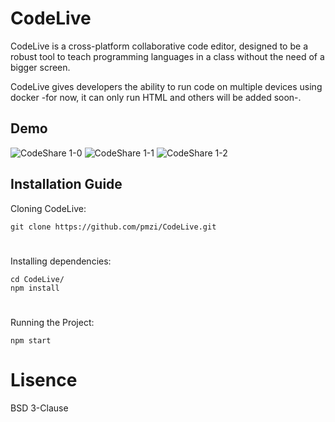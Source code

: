 # CodeLive

CodeLive is a cross-platform collaborative code editor, designed to be a robust tool to teach programming languages in a class without the need of a bigger screen.

CodeLive gives developers the ability to run code on multiple devices using docker -for now, it can only run HTML and others will be added soon-.

## Demo
![CodeShare 1-0](https://raw.githubusercontent.com/pmzi/CodeShare/master/src/images/1-0.gif)
![CodeShare 1-1](https://raw.githubusercontent.com/pmzi/CodeShare/master/src/images/1-1.jpg)
![CodeShare 1-2](https://raw.githubusercontent.com/pmzi/CodeShare/master/src/images/1-2.jpg)

## Installation Guide

Cloning CodeLive:
```
git clone https://github.com/pmzi/CodeLive.git
```
#
Installing dependencies:
```
cd CodeLive/
npm install
```
#
Running the Project:
```
npm start
```

# Lisence
BSD 3-Clause
